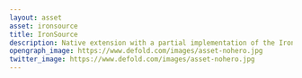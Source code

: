 ```yaml
---
layout: asset
asset: ironsource
title: IronSource
description: Native extension with a partial implementation of the IronSource SDK
opengraph_image: https://www.defold.com/images/asset-nohero.jpg
twitter_image: https://www.defold.com/images/asset-nohero.jpg
---
```

